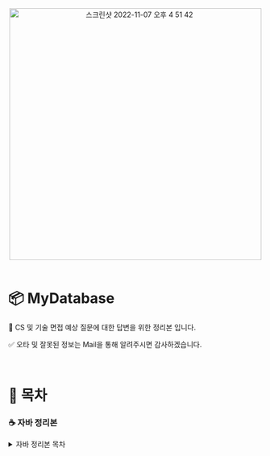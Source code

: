 <div align="center">
  
<img width="500" alt="스크린샷 2022-11-07 오후 4 51 42" src="https://user-images.githubusercontent.com/81874493/225831652-6308abd0-e0ce-4723-afc7-2d5a7f07e8a4.jpg">

</div>

<br>
	
# 📦 MyDatabase

📖 CS 및 기술 면접 예상 질문에 대한 답변을 위한 정리본 입니다.

✅ 오타 및 잘못된 정보는 Mail을 통해 알려주시면 감사하겠습니다.

<br>

# 📃 목차


### ☕️ 자바 정리본
<details>
	<summary>자바 정리본 목차</summary>

- [Java 언어](https://github.com/JiYongKim-A/MyDatabase/blob/master/Java/1_java.md)
- [정적 언어와 동적 언어](https://github.com/JiYongKim-A/MyDatabase/blob/master/Java/2_static_dynamic_language.md)
- [Java 버전별 특징](https://github.com/JiYongKim-A/MyDatabase/blob/master/Java/3_java_version.md)
	
- [JVM의 구조, JVM동작 과정과 JAVA의 실행과정](https://github.com/JiYongKim-A/MyDatabase/blob/master/Java/4_jvm.md)
- GC (Garbage Collection)

	<br>
	
- Overriding overloading
- Interface 와 abstractClass
	
	<br>
	
- mutable immutable
- 래퍼 클래스
- Object 클래스
- 자바의 null

	<br>
	
- 접근 제한자
- 자료형 ( 기본 참조 )

	<br>

- Generic
- wild card
- Annotation

	<br>

- 직렬화
- rambda
- stream
- exception
- thread


</details>





